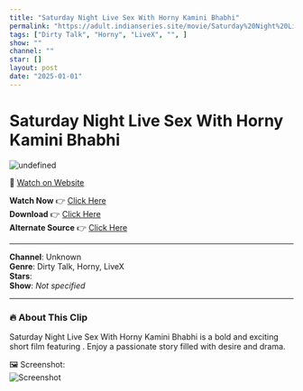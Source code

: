 ```yaml
---
title: "Saturday Night Live Sex With Horny Kamini Bhabhi"
permalink: "https://adult.indianseries.site/movie/Saturday%20Night%20Live%20Sex%20With%20Horny%20Kamini%20Bhabhi"
tags: ["Dirty Talk", "Horny", "LiveX", "", ]
show: ""
channel: ""
star: []
layout: post
date: "2025-01-01"
---
```


# Saturday Night Live Sex With Horny Kamini Bhabhi

![undefined](https://desisins.com/wp-content/uploads/2024/09/Saturday-Night-Live-Sex-Kamini-Bhabhi-LX-DesiSins.com_.jpg)

🔗 [Watch on Website](https://adult.indianseries.site/movie/Saturday%20Night%20Live%20Sex%20With%20Horny%20Kamini%20Bhabhi)

**Watch Now** 👉 [Click Here](https://adult.indianseries.site/movie/Saturday%20Night%20Live%20Sex%20With%20Horny%20Kamini%20Bhabhi)  
**Download** 👉 [Click Here](https://adult.indianseries.site/movie/Saturday%20Night%20Live%20Sex%20With%20Horny%20Kamini%20Bhabhi)  
**Alternate Source** 👉 [Click Here](https://adult.indianseries.site/movie/Saturday%20Night%20Live%20Sex%20With%20Horny%20Kamini%20Bhabhi)

---

**Channel**: Unknown  
**Genre**: Dirty Talk, Horny, LiveX  
**Stars**:   
**Show**: *Not specified*

---

### 🔥 About This Clip

Saturday Night Live Sex With Horny Kamini Bhabhi is a bold and exciting short film featuring . Enjoy a passionate story filled with desire and drama.
 
🖼️ Screenshot:  
![Screenshot](https://desisins.com/wp-content/uploads/2024/09/Saturday-Night-Live-Sex-Kamini-Bhabhi-LX-DesiSins.com_.jpg)
